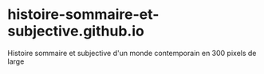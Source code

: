 # histoire-sommaire-et-subjective.github.io
Histoire sommaire et subjective d'un monde contemporain en 300 pixels de large
